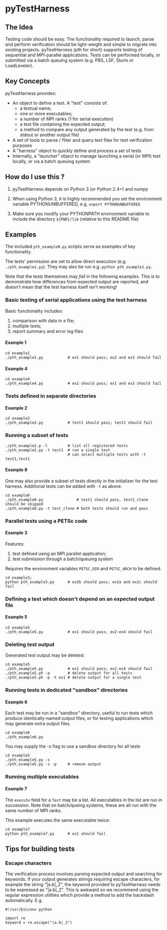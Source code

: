 # pyTestHarness
## The Idea

Testing code should be easy. The functionality required to launch, parse and perform verification should be light-weight and simple to migrate into existing projects. pyTestHarness (pth for short) supports testing of sequential and MPI-parallel applications. Tests can be performed locally, or submitted via a batch queuing system (e.g. PBS, LSF, Slurm or LoadLeveler).

## Key Concepts

pyTestHarness provides:

* An object to define a test. A "test" consists of:
    * a textual name;
    * one or more executables;
    * a number of MPI ranks (1 for serial execution)
    * a text file containing the expected output;
    * a method to compare any output generated by the test (e.g. from stdout or another output file)
* A set of tools to parse / filter and query text files for test verification purposes
* A "harness" object to quickly define and process a set of tests
* Internally, a "launcher" object to manage launching a serial (or MPI) test locally, or via a batch queuing system

## How do I use this ?

1. pyTestHarness depends on Python 3 (or Python 2.4+) and numpy

2. When using Python 3, it is highly recommended you set the environment variable PYTHONUNBUFFERED, e.g.
```export PYTHONUNBUFFERED```

3. Make sure you modify your PYTHONPATH environment variable to include the directory ```${PWD}/lib``` (relative to this README file)

## Examples

The included `pth_exampleN.py` scripts serve as examples of key functionality.

The tests' permission are set to allow direct execution (e.g. `./pth_example1.py`). They may also be run e.g. `python pth_example1.py`.

Note that the tests themselves may _fail_ in the following examples. This is to
demonstrate how differences from expected output are reported, and doesn't mean
that the test harness itself isn't working!

### Basic testing of serial applications using the test harness ###

Basic functionality includes:

1. comparison with data in a file;
2. multiple tests;
3. report summary and error log files

#### Example 1

    cd example1
    ./pth_example1.py           # ex1 should pass; ex2 and ex3 should fail

#### Example 4

    cd example4
    ./pth_example4.py           # ex2 should pass; ex1 and ex3 should fail

### Tests defined in separate directories
#### Example 2

    cd example2
    ./pth_example2.py           # test1 should pass; test2 should fail

### Running a subset of tests

    ./pth_example2.p -l         # list all registered tests
    ./pth_example2.py -t test1  # run a single test
                                # can select multiple tests with -t test1,test2

#### Example 8
One may also provide a subset of tests directly in the initializer for the test
harness. Additional tests can be added with `-t` as above.

    cd example8
    ./pth_example8.py               # test1 should pass, test1_clone should be skipped
    ./pth_example8.py -t test_clone # both tests should run and pass

### Parallel tests using a PETSc code

#### Example 3
Features:

1. test defined using an MPI parallel application;
2. test submission through a batch/queuing system

Requires the environment variables ```PETSC_DIR``` and ```PETSC_ARCH``` to be defined.

    cd example3;
    python pth_example3.py      # ex2b should pass; ex2a and ex2c should fail

### Defining a test which doesn't depend on an expected output file

#### Example 5

    cd example5
    ./pth_example5.py           # ex1 should pass; ex2-ex4 should fail

### Deleting test output
Generated test output may be deleted:

    cd example5
    ./pth_example5.py           # ex1 should pass; ex2-ex4 should fail
    ./pth_example5.ph -p        # delete output for all tests
    ./pth_example5.ph -p -t ex1 # delete output for a single test

### Running tests in dedicated "sandbox" directories

#### Example 6
Each test may be run in a "sandbox" directory, useful to run tests which produce identically-named output files, or for testing applications which may generate extra output files.

    cd example6
    ./pth_example6.py

You may supply the -s flag to use a sandbox directory for all tests

    cd example5
    ./pth_example5.py -s
    ./pth_example5.py -s -p     # remove output

### Running multiple executables

#### Example 7
The `execute` field for a `Test` may be a list.
All executables in the list are run in succession. Note that on batch/queing
systems, these are all run with the same number of MPI ranks.

This example executes the same executable twice:

    cd example7
    python pth_example7.py      # ex1 should fail

## Tips for building tests

### Escape characters
The verification process involves parsing expected output and searching for keywords. If your output generates strings requiring escape characters, for example the string "|a.b|_2", the keyword provided to pyTestHarness needs to be expressed as "\|a.b\|\_2". This is awkward so we recommend using the regular expression utilities which provide a method to add the backslash automatically. E.g.
```
#!/usr/bin/env python

import re
keyword = re.escape("|a.b|_2")
```

